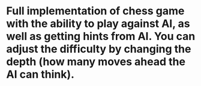 # Full implementation of chess game with the ability to play against AI, as well as getting hints from AI. You can adjust the difficulty by changing the depth (how many moves ahead the AI can think).
